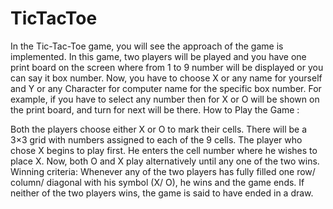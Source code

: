 # TicTacToe
In the Tic-Tac-Toe game, you will see the approach of the game is implemented. In this game, two players will be played and you have one print board on the screen where from 1 to 9 number will be displayed or you can say it box number. Now, you have to choose X or any name for yourself and Y or any Character for computer name  for the specific box number. For example, if you have to select any number then for X or O will be shown on the print board, and turn for next will be there.
How to Play the Game :

Both the players choose either X or O to mark their cells.
There will be a 3×3 grid with numbers assigned to each of the 9 cells.
The player who chose X begins to play first.
He enters the cell number where he wishes to place X.
Now, both O and X play alternatively until any one of the two wins.
Winning criteria: Whenever any of the two players has fully filled one row/ column/ diagonal with his symbol (X/ O), he wins and the game ends.
If neither of the two players wins, the game is said to have ended in a draw.
